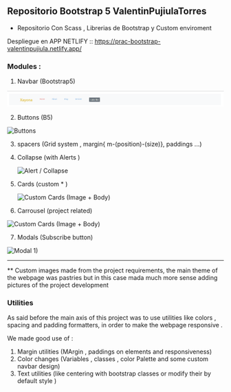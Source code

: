 ## Repositorio Bootstrap 5 ValentinPujiulaTorres

- Repositorio Con Scass , Librerias de Bootstrap y Custom enviroment 

Despliegue en APP NETLIFY :: https://prac-bootstrap-valentinpujiula.netlify.app/


### Modules :

1. Navbar (Bootstrap5)

![Navbar: ](ProjectImages/navbar.png)

2. Buttons (B5)

![Buttons](/button1.png)

3. spacers (Grid system , margin{ m-(position)-(size)}, paddings ...)
4. Collapse (with Alerts )

    ![Alert / Collapse ](/alert1.png)


5. Cards (custom * )

    ![Custom Cards (Image + Body) ](/card1.png)

6. Carrousel (project related)


![Custom Cards (Image + Body) ](/Galaeria1.png)

7. Modals (Subscribe button)

![Modal 1) ](/overlay1.png)


---
** Custom images made from the project requirements, the main theme of the webpage was pastries but in this case mada much more sense adding pictures of the project development

### Utilities 

As said before the main axis of this project was to use utilities like colors , spacing and padding formatters, in order to make the webpage responsive .

We made good use of :

1. Margin utilities (MArgin , paddings on elements and responsiveness)
2. Color changes (Variables , classes , color Palette and some custom navbar design)
3. Text utilities (like centering with bootstrap classes or modify their by default style )
